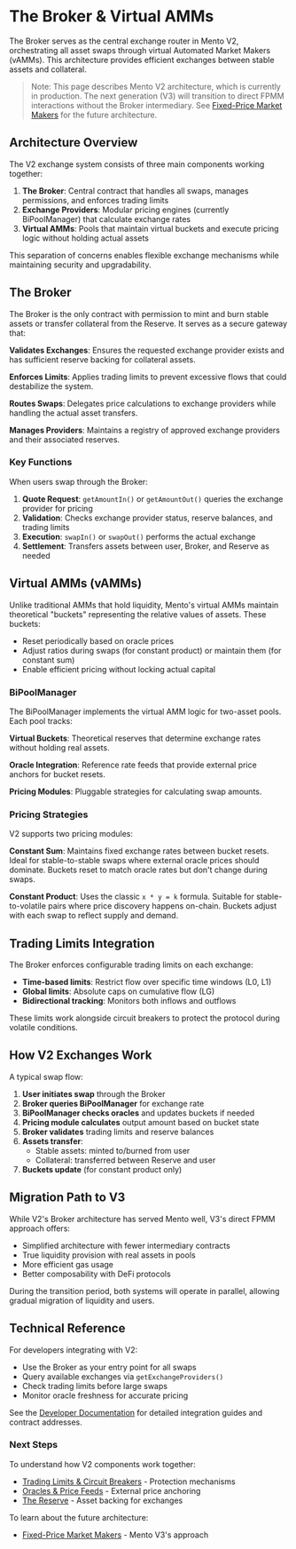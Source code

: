 # The Broker & Virtual AMMs

The Broker serves as the central exchange router in Mento V2, orchestrating all asset swaps through virtual Automated Market Makers (vAMMs). This architecture provides efficient exchanges between stable assets and collateral.

> Note: This page describes Mento V2 architecture, which is currently in production. The next generation (V3) will transition to direct FPMM interactions without the Broker intermediary. See [Fixed-Price Market Makers](https://www.notion.so/Fixed-Price-Market-Makers-FPMMs-22ba2148cc5c803187f4f6e097589625?pvs=21) for the future architecture.

## Architecture Overview

The V2 exchange system consists of three main components working together:

1. **The Broker**: Central contract that handles all swaps, manages permissions, and enforces trading limits
2. **Exchange Providers**: Modular pricing engines (currently BiPoolManager) that calculate exchange rates
3. **Virtual AMMs**: Pools that maintain virtual buckets and execute pricing logic without holding actual assets

This separation of concerns enables flexible exchange mechanisms while maintaining security and upgradability.

## The Broker

The Broker is the only contract with permission to mint and burn stable assets or transfer collateral from the Reserve. It serves as a secure gateway that:

**Validates Exchanges**: Ensures the requested exchange provider exists and has sufficient reserve backing for collateral assets.

**Enforces Limits**: Applies trading limits to prevent excessive flows that could destabilize the system.

**Routes Swaps**: Delegates price calculations to exchange providers while handling the actual asset transfers.

**Manages Providers**: Maintains a registry of approved exchange providers and their associated reserves.

### Key Functions

When users swap through the Broker:

1. **Quote Request**: `getAmountIn()` or `getAmountOut()` queries the exchange provider for pricing
2. **Validation**: Checks exchange provider status, reserve balances, and trading limits
3. **Execution**: `swapIn()` or `swapOut()` performs the actual exchange
4. **Settlement**: Transfers assets between user, Broker, and Reserve as needed

## Virtual AMMs (vAMMs)

Unlike traditional AMMs that hold liquidity, Mento's virtual AMMs maintain theoretical "buckets" representing the relative values of assets. These buckets:

* Reset periodically based on oracle prices
* Adjust ratios during swaps (for constant product) or maintain them (for constant sum)
* Enable efficient pricing without locking actual capital

### BiPoolManager

The BiPoolManager implements the virtual AMM logic for two-asset pools. Each pool tracks:

**Virtual Buckets**: Theoretical reserves that determine exchange rates without holding real assets.

**Oracle Integration**: Reference rate feeds that provide external price anchors for bucket resets.

**Pricing Modules**: Pluggable strategies for calculating swap amounts.

### Pricing Strategies

V2 supports two pricing modules:

**Constant Sum**: Maintains fixed exchange rates between bucket resets. Ideal for stable-to-stable swaps where external oracle prices should dominate. Buckets reset to match oracle rates but don't change during swaps.

**Constant Product**: Uses the classic `x * y = k` formula. Suitable for stable-to-volatile pairs where price discovery happens on-chain. Buckets adjust with each swap to reflect supply and demand.

## Trading Limits Integration

The Broker enforces configurable trading limits on each exchange:

* **Time-based limits**: Restrict flow over specific time windows (L0, L1)
* **Global limits**: Absolute caps on cumulative flow (LG)
* **Bidirectional tracking**: Monitors both inflows and outflows

These limits work alongside circuit breakers to protect the protocol during volatile conditions.

## How V2 Exchanges Work

A typical swap flow:

1. **User initiates swap** through the Broker
2. **Broker queries BiPoolManager** for exchange rate
3. **BiPoolManager checks oracles** and updates buckets if needed
4. **Pricing module calculates** output amount based on bucket state
5. **Broker validates** trading limits and reserve balances
6. **Assets transfer**:
   * Stable assets: minted to/burned from user
   * Collateral: transferred between Reserve and user
7. **Buckets update** (for constant product only)

## Migration Path to V3

While V2's Broker architecture has served Mento well, V3's direct FPMM approach offers:

* Simplified architecture with fewer intermediary contracts
* True liquidity provision with real assets in pools
* More efficient gas usage
* Better composability with DeFi protocols

During the transition period, both systems will operate in parallel, allowing gradual migration of liquidity and users.

## Technical Reference

For developers integrating with V2:

* Use the Broker as your entry point for all swaps
* Query available exchanges via `getExchangeProviders()`
* Check trading limits before large swaps
* Monitor oracle freshness for accurate pricing

See the [Developer Documentation](https://www.notion.so/build-on-mento) for detailed integration guides and contract addresses.

### Next Steps

To understand how V2 components work together:

* [Trading Limits & Circuit Breakers](https://www.notion.so/learn-about-mento/core-concepts/trading-limits-circuit-breakers) - Protection mechanisms
* [Oracles & Price Feeds](https://www.notion.so/learn-about-mento/core-concepts/oracles-price-feeds) - External price anchoring
* [The Reserve](https://www.notion.so/learn-about-mento/core-concepts/the-reserve) - Asset backing for exchanges

To learn about the future architecture:

* [Fixed-Price Market Makers](https://www.notion.so/learn-about-mento/core-concepts/fixed-price-market-makers) - Mento V3's approach
